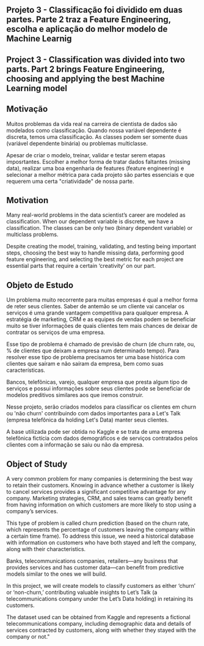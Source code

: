 ## Projeto 3 - Classificação foi dividido em duas partes.  Parte 2 traz a Feature Engineering, escolha e aplicação do melhor modelo de Machine Learnig

## Project 3 - Classification was divided into two parts. Part 2 brings Feature Engineering, choosing and applying the best Machine Learning model

## <a>Motivação </a>

Muitos problemas da vida real na carreira de cientista de dados são modelados como classificação. Quando nossa variável dependente é discreta, temos uma classificação. As classes podem ser somente duas (variável dependente binária) ou problemas multiclasse. 

Apesar de criar o modelo, treinar, validar e testar serem etapas imposrtantes. Escolher a melhor forma de tratar dados faltantes (missing data), realizar uma boa engenharia de features (feature engineering) e selecionar a melhor métrica para cada projeto são partes essenciais e que requerem uma certa "criatividade" de nossa parte. 

## <a>Motivation </a>

Many real-world problems in the data scientist’s career are modeled as classification. When our dependent variable is discrete, we have a classification. The classes can be only two (binary dependent variable) or multiclass problems.

Despite creating the model, training, validating, and testing being important steps, choosing the best way to handle missing data, performing good feature engineering, and selecting the best metric for each project are essential parts that require a certain ‘creativity’ on our part.




## <a>Objeto de Estudo </a>
Um problema muito recorrente para muitas empresas é qual a melhor forma de reter seus clientes. Saber de antemão se um cliente vai cancelar os serviços é uma grande vantagem competitiva para qualquer empresa. A estratégia de marketing, CRM e as equipes de vendas podem se beneficiar muito se tiver informações de quais clientes tem mais chances de deixar de contratar os serviços de uma empresa.

Esse tipo de problema é chamado de previsão de churn (de churn rate, ou, % de clientes que deixam a empresa num determinado tempo). Para resolver esse tipo de problema precisamos ter uma base histórica com clientes que saíram e não saíram da empresa, bem como suas características.

Bancos, telefônicas, varejo, qualquer empresa que presta algum tipo de serviços e possui informações sobre seus clientes pode se beneficiar de modelos preditivos similares aos que iremos construir.

Nesse projeto, serão criados modelos para classificar os clientes em churn ou 'não churn' contribuindo com dados importantes para a Let's Talk (empresa telefônica da holding Let's Data) manter seus clientes. 

A base utilizada pode ser obtida no Kaggle e se trata de uma empresa telefônica fictícia com dados demográficos e de serviços contratados pelos clientes com a informação se saiu ou não da empresa.

## <a>Object of Study </a>

A very common problem for many companies is determining the best way to retain their customers. Knowing in advance whether a customer is likely to cancel services provides a significant competitive advantage for any company. Marketing strategies, CRM, and sales teams can greatly benefit from having information on which customers are more likely to stop using a company’s services.

This type of problem is called churn prediction (based on the churn rate, which represents the percentage of customers leaving the company within a certain time frame). To address this issue, we need a historical database with information on customers who have both stayed and left the company, along with their characteristics.

Banks, telecommunications companies, retailers—any business that provides services and has customer data—can benefit from predictive models similar to the ones we will build.

In this project, we will create models to classify customers as either ‘churn’ or ‘non-churn,’ contributing valuable insights to Let’s Talk (a telecommunications company under the Let’s Data holding) in retaining its customers.

The dataset used can be obtained from Kaggle and represents a fictional telecommunications company, including demographic data and details of services contracted by customers, along with whether they stayed with the company or not."

